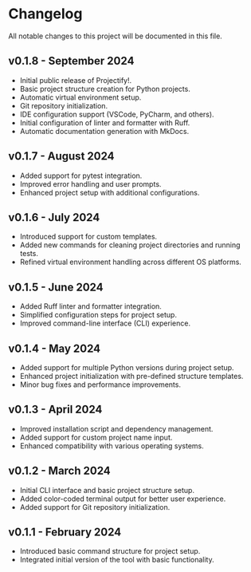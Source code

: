 # Changelog

All notable changes to this project will be documented in this file.

## v0.1.8 - September 2024

- Initial public release of Projectify!.
- Basic project structure creation for Python projects.
- Automatic virtual environment setup.
- Git repository initialization.
- IDE configuration support (VSCode, PyCharm, and others).
- Initial configuration of linter and formatter with Ruff.
- Automatic documentation generation with MkDocs.

## v0.1.7 - August 2024

- Added support for pytest integration.
- Improved error handling and user prompts.
- Enhanced project setup with additional configurations.

## v0.1.6 - July 2024

- Introduced support for custom templates.
- Added new commands for cleaning project directories and running tests.
- Refined virtual environment handling across different OS platforms.

## v0.1.5 - June 2024

- Added Ruff linter and formatter integration.
- Simplified configuration steps for project setup.
- Improved command-line interface (CLI) experience.

## v0.1.4 - May 2024

- Added support for multiple Python versions during project setup.
- Enhanced project initialization with pre-defined structure templates.
- Minor bug fixes and performance improvements.

## v0.1.3 - April 2024

- Improved installation script and dependency management.
- Added support for custom project name input.
- Enhanced compatibility with various operating systems.

## v0.1.2 - March 2024

- Initial CLI interface and basic project structure setup.
- Added color-coded terminal output for better user experience.
- Added support for Git repository initialization.

## v0.1.1 - February 2024

- Introduced basic command structure for project setup.
- Integrated initial version of the tool with basic functionality.
